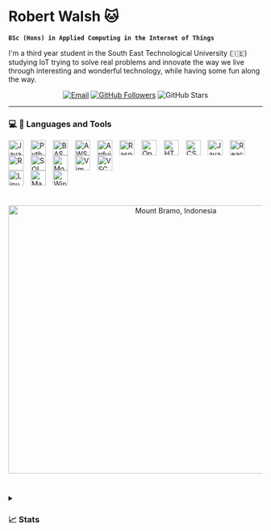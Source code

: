 # Robert Walsh 🐱

**`BSc (Hons) in Applied Computing in the Internet of Things`**

I'm a third year student in the South East Technological University (🇮🇪) studying IoT trying to solve real problems and innovate the way we live through interesting and wonderful technology, while having some fun along the way.

<p align="center">
    <a href="mailto:robwalsh564@gmail.com">
     <img alt="Email" src="https://img.shields.io/badge/email-EA4335?style=for-the-badge&logo=gmail&logoColor=FFFFFF"/></a>
    <a href="https://github.com/robert-walshh?tab=followers">
     <img alt="GitHub Followers" src="https://img.shields.io/github/followers/robert-walshh?style=for-the-badge&logo=github&color=FFFFFF"/></a>
     <img alt="GitHub Stars" src="https://img.shields.io/github/stars/robert-walshh?style=for-the-badge&label=%E2%AD%90%EF%B8%8F%20Stars&color=FFFFFF"/></a>
</p>

---

### 💻 🔧 Languages and Tools

<img align="center" alt="Java" width="30px" style="padding-right:10px;" src="https://cdn.jsdelivr.net/gh/devicons/devicon@latest/icons/java/java-original.svg"/>
<img align="center" alt="Python" width="30px" style="padding-right:10px;" src="https://cdn.jsdelivr.net/gh/devicons/devicon@latest/icons/python/python-original.svg"/>
<img align="center" alt="BASH" width="30px" style="padding-right:10px;" src="https://cdn.jsdelivr.net/gh/devicons/devicon@latest/icons/bash/bash-original.svg"/>
<img align="center" alt="AWS" width="30px" style="padding-right:10px;" src="https://cdn.jsdelivr.net/gh/devicons/devicon@latest/icons/amazonwebservices/amazonwebservices-original-wordmark.svg"/>
<img align="center" alt="Arduino" width="30px" style="padding-right:10px;" src="https://cdn.jsdelivr.net/gh/devicons/devicon@latest/icons/arduino/arduino-original.svg"/>
<img align="center" alt="Raspberry Pi" width="30px" style="padding-right:10px;" src="https://cdn.jsdelivr.net/gh/devicons/devicon@latest/icons/raspberrypi/raspberrypi-original.svg"/>
<img align="center" alt="OpenCV" width="30px" style="padding-right:10px;" src="https://cdn.jsdelivr.net/gh/devicons/devicon@latest/icons/opencv/opencv-original.svg"/>
<img align="center" alt="HTML 5" width="30px" style="padding-right:10px;" src="https://cdn.jsdelivr.net/gh/devicons/devicon@latest/icons/html5/html5-original.svg"/>
<img align="center" alt="CSS 3" width="30px" style="padding-right:10px;" src="https://cdn.jsdelivr.net/gh/devicons/devicon@latest/icons/css3/css3-original.svg"/>
<img align="center" alt="JavaScript" width="30px" style="padding-right:10px;" src="https://cdn.jsdelivr.net/gh/devicons/devicon@latest/icons/javascript/javascript-original.svg"/>
<img align="center" alt="React" width="30px" style="padding-right:10px;" src="https://cdn.jsdelivr.net/gh/devicons/devicon@latest/icons/react/react-original.svg"/>
<img align="center" alt="R" width="30px" style="padding-right:10px;" src="https://cdn.jsdelivr.net/gh/devicons/devicon@latest/icons/r/r-original.svg"/>
<img align="center" alt="SQL" width="30px" style="padding-right:10px;" src="https://cdn.jsdelivr.net/gh/devicons/devicon@latest/icons/mysql/mysql-original.svg"/>
<img align="center" alt="MongoDB" width="30px" style="padding-right:10px;" src="https://cdn.jsdelivr.net/gh/devicons/devicon@latest/icons/mongodb/mongodb-original.svg"/>
<img align="center" alt="Vim" width="30px" style="padding-right:10px;" src="https://cdn.jsdelivr.net/gh/devicons/devicon@latest/icons/vim/vim-original.svg"/>
<img align="center" alt="VSCode" width="30px" style="padding-right:10px;" src="https://cdn.jsdelivr.net/gh/devicons/devicon@latest/icons/vscode/vscode-original.svg"/>
<br />
<img align="center" alt="Linux" width="30px" style="padding-right:10px;" src="https://cdn.jsdelivr.net/gh/devicons/devicon@latest/icons/linux/linux-original.svg"/>
<img align="center" alt="MacOS" width="30px" style="padding-right:10px;" src="https://cdn.jsdelivr.net/gh/devicons/devicon@latest/icons/apple/apple-original.svg"/>
<img align="center" alt="Windows" width="30px" style="padding-right:10px;" src="https://cdn.jsdelivr.net/gh/devicons/devicon@latest/icons/windows11/windows11-original.svg"/>
<br />


#

<p align="center">
    <img width="648px" height="531px" src="https://upload.wikimedia.org/wikipedia/commons/thumb/0/06/Startrails_above_Gunung_Bromo_-_Indonesia.jpg/1920px-Startrails_above_Gunung_Bromo_-_Indonesia.jpg" alt="Mount Bramo, Indonesia">
</p>


#

<details> 
    <summary><h3> 📈 Stats </h3></summary>

<p align="left">
<img src="https://github-readme-stats.vercel.app/api/top-langs/?username=robert-walshh&layout=donut&theme=transparent" alt="Top Languages">
<br />
<img src="https://github-readme-stats.vercel.app/api?username=robert-walshh&show_icons=true&theme=transparent" alt="GitHub Stats">
</p> 
</details>